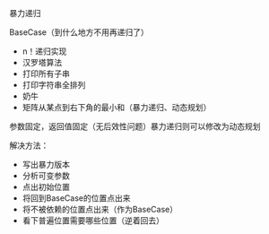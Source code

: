 暴力递归

BaseCase（到什么地方不用再递归了）

* n！递归实现
* 汉罗塔算法
* 打印所有子串
* 打印字符串全排列
* 奶牛
* 矩阵从某点到右下角的最小和（暴力递归、动态规划）



参数固定，返回值固定（无后效性问题）暴力递归则可以修改为动态规划

解决方法：

* 写出暴力版本
* 分析可变参数
* 点出初始位置
* 将回到BaseCase的位置点出来
* 将不被依赖的位置点出来（作为BaseCase）
* 看下普遍位置需要哪些位置（逆着回去）



